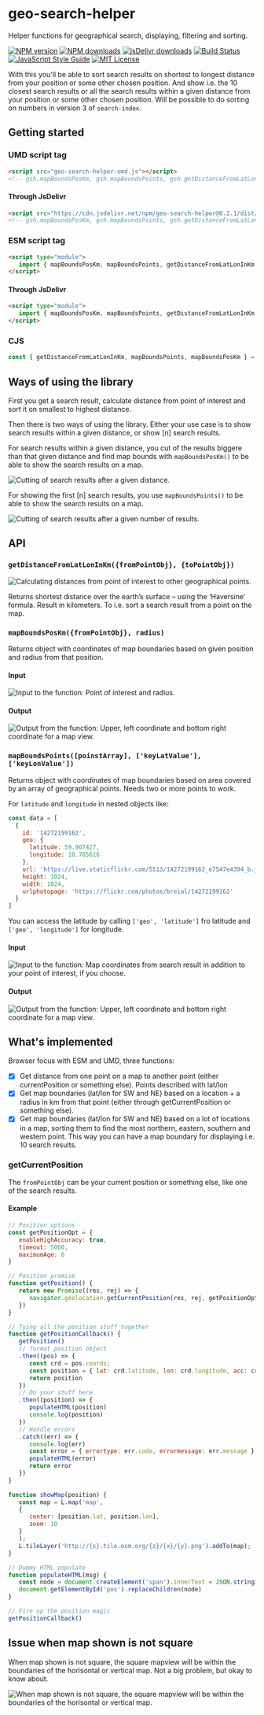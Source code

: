 # geo-search-helper
Helper functions for geographical search, displaying, filtering and sorting.

[![NPM version][npm-version-image]][npm-url]
[![NPM downloads][npm-downloads-image]][npm-url]
[![jsDelivr downloads](https://data.jsdelivr.com/v1/package/npm/geo-search-helper/badge?style=rounded)](https://www.jsdelivr.com/package/npm/geo-search-helper)
[![Build Status][CI-image]][CI-url]
[![JavaScript Style Guide][standardjs-image]][standardjs-url]
[![MIT License][license-image]][license-url]

With this you'll be able to sort search results on shortest to longest distance from your position or some other chosen position. And show i.e. the 10 closest search results or all the search results within a given distance from your position or some other chosen position. Will be possible to do sorting on numbers in version 3 of `search-index`.

## Getting started

### UMD script tag

```HTML
<script src="geo-search-helper-umd.js"></script>
<!-- gsh.mapBoundsPosKm, gsh.mapBoundsPoints, gsh.getDistanceFromLatLonInKm available -->
```

#### Through JsDelivr

```HTML
<script src="https://cdn.jsdelivr.net/npm/geo-search-helper@0.2.1/dist/geo-search-helper.umd.min.js"></script>
<!-- gsh.mapBoundsPosKm, gsh.mapBoundsPoints, gsh.getDistanceFromLatLonInKm available -->
```

### ESM script tag

```HTML
<script type="module">
   import { mapBoundsPosKm, mapBoundsPoints, getDistanceFromLatLonInKm } from 'geo-search-helper.esm.mjs'
</script>
```

#### Through JsDelivr

```HTML
<script type="module">
   import { mapBoundsPosKm, mapBoundsPoints, getDistanceFromLatLonInKm } from 'https://cdn.jsdelivr.net/npm/geo-search-helper/dist/geo-search-helper.esm.min.mjs'
</script>
```

### CJS

```JavaScript
const { getDistanceFromLatLonInKm, mapBoundsPoints, mapBoundsPosKm } = require('geo-search-helper')
```

## Ways of using the library

First you get a search result, calculate distance from point of interest and sort it on smallest to highest distance.

Then there is two ways of using the library. Either your use case is to show search results within a given distance, or show [n] search results.

For search results within a given distance, you cut of the results biggere than that given distance and find map bounds with `mapBoundsPosKm()` to be able to show the search results on a map.

![Cutting of search results after a given distance.](https://github.com/eklem/geo-search-helper/blob/trunk/mockups/preparing-for-max-distance.png)


For showing the first [n] search results, you use `mapBoundsPoints()` to be able to show the search results on a map.

![Cutting of search results after a given number of results.](https://github.com/eklem/geo-search-helper/blob/trunk/mockups/preparing-for-max-results.png)


## API

### `getDistanceFromLatLonInKm({fromPointObj}, {toPointObj})`

![Calculating distances from point of interest to other geographical points.](https://github.com/eklem/geo-search-helper/blob/trunk/mockups/getDistanceFromLatLonInKm.png)

Returns shortest distance over the earth’s surface – using the ‘Haversine’ formula. Result in kilometers. To i.e. sort a search result from a point on the map.

### `mapBoundsPosKm({fromPointObj}, radius)`

Returns object with coordinates of map boundaries based on given position and radius from that position.

#### Input
![Input to the function: Point of interest and radius.](https://github.com/eklem/geo-search-helper/blob/trunk/mockups/mapBoundsPosKm-input.png)

#### Output
![Output from the function: Upper, left coordinate and bottom right coordinate for a map view.](https://github.com/eklem/geo-search-helper/blob/trunk/mockups/mapBoundsPosKm-output.png)


### `mapBoundsPoints([poinstArray], ['keyLatValue'], ['keyLonValue'])`

Returns object with coordinates of map boundaries based on area covered by an array of geographical points. Needs two or more points to work.

For `latitude` and `longitude` in nested objects like:

```javaScript
const data = [
  {
    id: '14272199162',
    geo: {
      latitude: 59.907427,
      longitude: 10.785616
    },
    url: 'https://live.staticflickr.com/5513/14272199162_e7547e4394_b.jpg',
    height: 1024,
    width: 1024,
    urlphotopage: 'https://flickr.com/photos/breial/14272199162'
  }
]
```

You can access the latitude by calling `['geo', 'latitude']` fro latitude and `['geo', 'longitude']` for longitude.

#### Input
![Input to the function: Map coordinates from search result in addition to your point of interest, if you choose.](https://github.com/eklem/geo-search-helper/blob/trunk/mockups/mapBoundsPoints-input.png)

#### Output
![Output from the function: Upper, left coordinate and bottom right coordinate for a map view.](https://github.com/eklem/geo-search-helper/blob/trunk/mockups/mapBoundsPoints-output.png)

## What's implemented

Browser focus with ESM and UMD, three functions:

* [x] Get distance from one point on a map to another point (either currentPosition or something else). Points described with lat/lon
* [x] Get map boundaries (lat/lon for SW and NE) based on a location + a radius in km from that point (either through getCurrentPosition or something else).
* [x] Get map boundaries (lat/lon for SW and NE) based on a lot of locations in a map, sorting them to find the most northern, eastern, southern and western point. This way you can have a map boundary for displaying i.e. 10 search results.

### getCurrentPosition

The `fromPointObj` can be your current position or something else, like one of the search results.

#### Example

```javaScript
// Position options
const getPositionOpt = {
   enableHighAccuracy: true,
   timeout: 5000,
   maximumAge: 0
}

// Position promise
function getPosition() {
   return new Promise((res, rej) => {
      navigator.geolocation.getCurrentPosition(res, rej, getPositionOpt)
   })
}

// Tying all the position stuff together
function getPositionCallback() {
   getPosition()
   // format position object
   .then((pos) => {
      const crd = pos.coords;
      const position = { lat: crd.latitude, lon: crd.longitude, acc: crd.accuracy }          
      return position
   })
   // Do your stuff here
   .then((position) => {
      populateHTML(position)
      console.log(position)
   })
   // Handle errors
   .catch((err) => {
      console.log(err)
      const error = { errortype: err.code, errormessage: err.message }
      populateHTML(error)
      return error
   })
}

function showMap(position) {
   const map = L.map('map',
   {
      center: [position.lat, position.lon],
      zoom: 10
   }
   );
   L.tileLayer('http://{s}.tile.osm.org/{z}/{x}/{y}.png').addTo(map);
}

// Dummy HTML populate
function populateHTML(msg) {
   const node = document.createElement('span').innerText = JSON.stringify(msg, 2, ' ')
   document.getElementById('pos').replaceChildren(node)
}

// Fire up the position magic
getPositionCallback()
```

## Issue when map shown is not square

When map shown is not square, the square mapview will be within the boundaries of the horisontal or vertical map. Not a big problem, but okay to know about.

![When map shown is not square, the square mapview will be within the boundaries of the horisontal or vertical map.](https://github.com/eklem/geo-search-helper/blob/trunk/mockups/map-shown-not-square.png)

[license-image]: https://img.shields.io/badge/license-MIT-blue.svg?style=flat
[license-url]: LICENSE
[npm-url]: https://npmjs.org/package/geo-search-helper
[npm-version-image]: https://img.shields.io/npm/v/geo-search-helper.svg?style=flat
[npm-downloads-image]: https://img.shields.io/npm/dm/geo-search-helper.svg?style=flat
[CI-url]: https://github.com/eklem/geo-search-helper/actions/workflows/tests.yml
[CI-image]: https://github.com/eklem/geo-search-helper/actions/workflows/tests.yml/badge.svg
[standardjs-url]: https://standardjs.com
[standardjs-image]: https://img.shields.io/badge/code_style-standard-brightgreen.svg?style=rounded